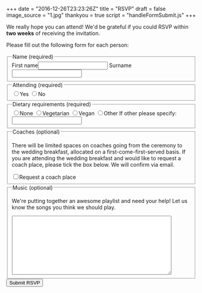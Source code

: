 +++
date = "2016-12-26T23:23:26Z"
title = "RSVP"
draft = false
image_source = "1.jpg"
thankyou = true
script = "handleFormSubmit.js"
+++

We really hope you can attend! We'd be grateful if you could RSVP within **two weeks** of receiving the invitation.

Please fill out the following form for each person:

<form id="gform" method="POST" action="https://script.google.com/macros/s/AKfycbxRo8H99CLeWAQ7sICqzZBu27tGUn25gspVprSbr2-k8Mm0uSo_/exec">
  <fieldset>
    <legend>Name (required)</legend>
    <label>First&nbsp;name<input type="text" name="first_name" required></label>
    <label>Surname<input type="text" name="second_name" required></label>
  </fieldset>
  <fieldset>
    <legend>Attending (required)</legend>
    <label><input type="radio" name="attending" value="yes" required>Yes</label>
    <label><input type="radio" name="attending" value="no" id="not-attending">No</label>
  </fieldset>
  <fieldset>
    <legend>Dietary requirements (required)</legend>
    <label><input type="radio" name="dietary_requirements" value="none" id="none" required>None</label>
    <label><input type="radio" name="dietary_requirements" value="veg">Vegetarian</label>
    <label><input type="radio" name="dietary_requirements" value="vegan">Vegan</label>
    <label><input type="radio" name="dietary_requirements" value="other" id="other">Other</label>
    <label>If other please specify: <input type="text" name="requirements_details" id="other_details"></label>
  </fieldset>
  <fieldset>
    <legend>Coaches (optional)</legend>
    <p>There will be limited spaces on coaches going from the ceremony to the wedding breakfast, allocated on a first-come-first-served basis. If you are attending the wedding breakfast and would like to request a coach place, please tick the box below. We will confirm via email.</p>
    <label><input type="checkbox" name="coach" value="yes">Request a coach place</label>
  </fieldset>
  <fieldset>
    <legend>Music (optional)</legend>
    <p>We're putting together an awesome playlist and need your help! Let us know the songs you think we should play.</p>
    <textarea cols="50" rows="10" name="music"></textarea>
  </fieldset>
  <input type="submit" id="submit" class="right-align btn navy" value="Submit RSVP">
</form>